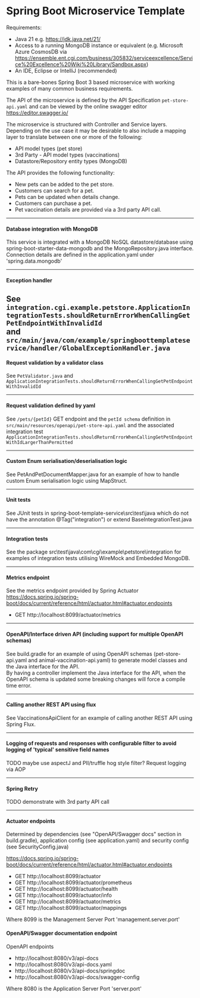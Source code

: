 # Spring Boot Microservice Template

Requirements:

* Java 21 e.g. https://jdk.java.net/21/
* Access to a running MongoDB instance or equivalent (e.g. Microsoft Azure CosmosDB
  via https://ensemble.ent.cgi.com/business/305832/serviceexcellence/Service%20Excellence%20Wiki%20Library/Sandbox.aspx)
* An IDE, Eclipse or IntelliJ (recommended)

This is a bare-bones Spring Boot 3 based microservice with working examples of many common business requirements.

The API of the microservice is defined by the API Specification `pet-store-api.yaml` and can be viewed by the online
swagger editor https://editor.swagger.io/

The microservice is structured with Controller and Service layers.
Depending on the use case it may be desirable to also include a mapping layer
to translate between one or more of the following:

- API model types (pet store)
- 3rd Party - API model types (vaccinations)
- Datastore/Repository entity types (MongoDB)

The API provides the following functionality:

- New pets can be added to the pet store.
- Customers can search for a pet.
- Pets can be updated when details change.
- Customers can purchase a pet.
- Pet vaccination details are provided via a 3rd party API call.
---

#### Database integration with MongoDB

This service is integrated with a MongoDB NoSQL datastore/database using spring-boot-starter-data-mongodb
and the MongoRepository.java interface. Connection details are defined in the application.yaml under
'spring.data.mongodb'

---
#### Exception handler
See
`integration.cgi.example.petstore.ApplicationIntegrationTests.shouldReturnErrorWhenCallingGetPetEndpointWithInvalidId`  
and  
`src/main/java/com/example/springboottemplateservice/handler/GlobalExceptionHandler.java`
---

#### Request validation by a validator class

See `PetValidator.java`
and `ApplicationIntegrationTests.shouldReturnErrorWhenCallingGetPetEndpointWithInvalidId`

---

#### Request validation defined by yaml

See `/pets/{petId}` GET endpoint and the `petId schema` definition in `src/main/resources/openapi/pet-store-api.yaml`
and the associated integration
test `ApplicationIntegrationTests.shouldReturnErrorWhenCallingGetPetEndpointWithIdLargerThanPermitted`

---

#### Custom Enum serialisation/deserialisation logic
See PetAndPetDocumentMapper.java for an example of how to handle custom Enum serialisation logic using MapStruct.

---

#### Unit tests
See JUnit tests in spring-boot-template-service\src\test\java which do not have the annotation @Tag("integration") or extend BaseIntegrationTest.java

---

#### Integration tests

See the package src\test\java\com\cgi\example\petstore\integration for examples of integration tests utilising WireMock
and Embedded MongoDB.

---

#### Metrics endpoint
See the metrics endpoint provided by Spring Actuator https://docs.spring.io/spring-boot/docs/current/reference/html/actuator.html#actuator.endpoints
- GET http://localhost:8099/actuator/metrics

---

#### OpenAPI/Interface driven API (including support for multiple OpenAPI schemas)
See build.gradle for an example of using OpenAPI schemas (pet-store-api.yaml and animal-vaccination-api.yaml)
to generate model classes and the Java interface for the API.  
By having a controller implement the Java interface for the API, when the OpenAPI schema is updated some
breaking changes will force a compile time error.

---

#### Calling another REST API using flux
See VaccinationsApiClient for an example of calling another REST API using Spring Flux.

---

#### Logging of requests and responses with configurable filter to avoid logging of 'typical' sensitive field names
TODO maybe use aspectJ and PII/truffle hog style filter?
Request logging via AOP

---

#### Spring Retry
TODO demonstrate with 3rd party API call

---

#### Actuator endpoints
Determined by dependencies (see "OpenAPI/Swagger docs" section in build.gradle),
application config (see application.yaml) and security config (see SecurityConfig.java)

https://docs.spring.io/spring-boot/docs/current/reference/html/actuator.html#actuator.endpoints

- GET http://localhost:8099/actuator
- GET http://localhost:8099/actuator/prometheus
- GET http://localhost:8099/actuator/health
- GET http://localhost:8099/actuator/info
- GET http://localhost:8099/actuator/metrics
- GET http://localhost:8099/actuator/mappings

Where 8099 is the Management Server Port 'management.server.port'

#### OpenAPI/Swagger documentation endpoint
OpenAPI endpoints

- http://localhost:8080/v3/api-docs
- http://localhost:8080/v3/api-docs.yaml
- http://localhost:8080/v3/api-docs/springdoc
- http://localhost:8080/v3/api-docs/swagger-config

Where 8080 is the Application Server Port 'server.port' 